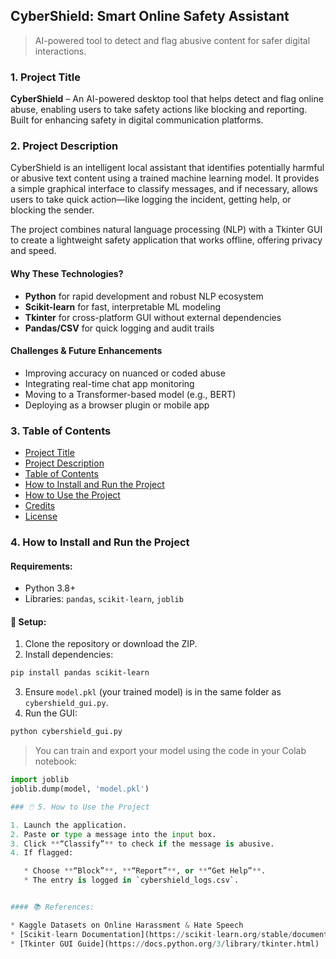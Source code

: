 ##  CyberShield: Smart Online Safety Assistant

> AI-powered tool to detect and flag abusive content for safer digital interactions.



###  1. Project Title

**CyberShield** – An AI-powered desktop tool that helps detect and flag online abuse, enabling users to take safety actions like blocking and reporting. Built for enhancing safety in digital communication platforms.



###  2. Project Description

CyberShield is an intelligent local assistant that identifies potentially harmful or abusive text content using a trained machine learning model. It provides a simple graphical interface to classify messages, and if necessary, allows users to take quick action—like logging the incident, getting help, or blocking the sender.

The project combines natural language processing (NLP) with a Tkinter GUI to create a lightweight safety application that works offline, offering privacy and speed.

####  Why These Technologies?

* **Python** for rapid development and robust NLP ecosystem
* **Scikit-learn** for fast, interpretable ML modeling
* **Tkinter** for cross-platform GUI without external dependencies
* **Pandas/CSV** for quick logging and audit trails

####  Challenges & Future Enhancements

* Improving accuracy on nuanced or coded abuse
* Integrating real-time chat app monitoring
* Moving to a Transformer-based model (e.g., BERT)
* Deploying as a browser plugin or mobile app


###  3. Table of Contents

* [Project Title](#1-project-title)
* [Project Description](#2-project-description)
* [Table of Contents](#3-table-of-contents)
* [How to Install and Run the Project](#4-how-to-install-and-run-the-project)
* [How to Use the Project](#5-how-to-use-the-project)
* [Credits](#6-include-credits)
* [License](#7-add-a-license)


###  4. How to Install and Run the Project

####  Requirements:

* Python 3.8+
* Libraries: `pandas`, `scikit-learn`, `joblib`

#### 🔧 Setup:

1. Clone the repository or download the ZIP.
2. Install dependencies:

```bash
pip install pandas scikit-learn
```

3. Ensure `model.pkl` (your trained model) is in the same folder as `cybershield_gui.py`.
4. Run the GUI:

```bash
python cybershield_gui.py
```

> You can train and export your model using the code in your Colab notebook:

```python
import joblib
joblib.dump(model, 'model.pkl')

### 🖱️ 5. How to Use the Project

1. Launch the application.
2. Paste or type a message into the input box.
3. Click **“Classify”** to check if the message is abusive.
4. If flagged:

   * Choose **“Block”**, **“Report”**, or **“Get Help”**.
   * The entry is logged in `cybershield_logs.csv`.


#### 📚 References:

* Kaggle Datasets on Online Harassment & Hate Speech
* [Scikit-learn Documentation](https://scikit-learn.org/stable/documentation.html)
* [Tkinter GUI Guide](https://docs.python.org/3/library/tkinter.html)
